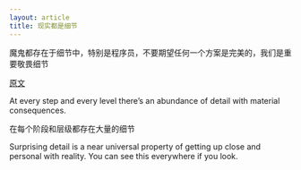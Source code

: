 ```yaml
---
layout: article
title: 现实都是细节
---
```


魔鬼都存在于细节中，特别是程序员，不要期望任何一个方案是完美的，我们是重要敬畏细节


[原文](http://johnsalvatier.org/blog/2017/reality-has-a-surprising-amount-of-detail)


At every step and every level there’s an abundance of detail with material consequences.

在每个阶段和层级都存在大量的细节


Surprising detail is a near universal property of getting up close and personal with reality.
You can see this everywhere if you look.



